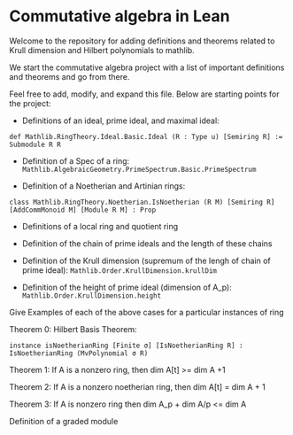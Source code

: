 # Commutative algebra in Lean

Welcome to the repository for adding definitions and theorems related to Krull dimension and Hilbert polynomials to mathlib.

We start the commutative algebra project with a list of important definitions and theorems and go from there.

Feel free to add, modify, and expand this file. Below are starting points for the project:

- Definitions of an ideal, prime ideal, and maximal ideal:
```lean
def Mathlib.RingTheory.Ideal.Basic.Ideal (R : Type u) [Semiring R] := Submodule R R
```

- Definition of a Spec of a ring: `Mathlib.AlgebraicGeometry.PrimeSpectrum.Basic.PrimeSpectrum`

- Definition of a Noetherian and Artinian rings:
```lean
class Mathlib.RingTheory.Noetherian.IsNoetherian (R M) [Semiring R] [AddCommMonoid M] [Module R M] : Prop
```

- Definitions of a local ring and quotient ring

- Definition of the chain of prime ideals and the length of these chains

- Definition of the Krull dimension (supremum of the lengh of chain of prime ideal): `Mathlib.Order.KrullDimension.krullDim`

- Definition of the height of prime ideal (dimension of A_p): `Mathlib.Order.KrullDimension.height`


Give Examples of each of the above cases for a particular instances of ring

Theorem 0: Hilbert Basis Theorem:
```lean
instance isNoetherianRing [Finite σ] [IsNoetherianRing R] : IsNoetherianRing (MvPolynomial σ R)
```

Theorem 1: If A is a nonzero ring, then dim A[t] >= dim A +1

Theorem 2: If A is a nonzero noetherian ring, then dim A[t] = dim A + 1

Theorem 3: If A is nonzero ring then dim A_p + dim A/p <= dim A

Definition of a graded module
